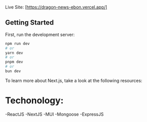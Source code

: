 Live Site: [https://dragon-news-ebon.vercel.app/]

## Getting Started

First, run the development server:

```bash
npm run dev
# or
yarn dev
# or
pnpm dev
# or
bun dev
```



To learn more about Next.js, take a look at the following resources:
# Techonology: 
-ReactJS
-NextJS
-MUI
-Mongoose
-ExpressJS

